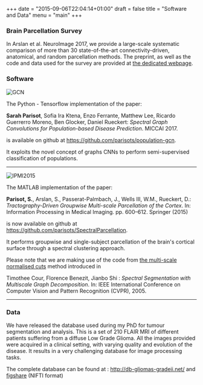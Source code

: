 +++
date = "2015-09-06T22:04:14+01:00"
draft = false
title = "Software and Data"
menu = "main"
+++

### Brain Parcellation Survey

In Arslan et al. NeuroImage 2017, we provide a large-scale systematic comparison of more than 30 state-of-the-art connectivity-driven, anatomical, and random parcellation methods.
The preprint, as well as the code and data used for the survey are provided at [the dedicated webpage](https://biomedia.doc.ic.ac.uk/brain-parcellation-survey/).

### Software 

![GCN](./../images/gcn.png)

The Python - Tensorflow implementation of the paper: 

**Sarah Parisot**, Sofia Ira Ktena, Enzo Ferrante, Matthew Lee, Ricardo Guerrerro Moreno, Ben Glocker, Daniel Rueckert:
*Spectral Graph Convolutions for Population-based Disease Prediction*.
MICCAI 2017.

is available on github at https://github.com/parisots/population-gcn. 

It exploits the novel concept of graphs CNNs to perform semi-supervised classification of populations. 

----------

![IPMI2015](./../images/IPMI.png)

The MATLAB implementation of the paper: 

**Parisot, S.**, Arslan, S., Passerat-Palmbach, J., Wells III, W.M., Rueckert, D.: *Tractography-Driven Groupwise Multi-scale Parcellation of the Cortex*. 
In: Information Processing in Medical Imaging. pp. 600–612. Springer (2015)

is now available on github at https://github.com/parisots/SpectralParcellation. 

It performs groupwise and single-subject parcellation of the brain's cortical surface through a spectral clustering approach. 

Please note that we are making use of the code from [the multi-scale normalised cuts](http://www.timotheecour.com/software/ncut_multiscale/ncut_multiscale.html ) method introduced in 

Timothee Cour, Florence Benezit, Jianbo Shi : 
*Spectral Segmentation with Multiscale Graph Decomposition*. 
In: IEEE International Conference on Computer Vision and Pattern Recognition (CVPR), 2005.

----------

### Data 

<!---
<span class="imgleft">![](http://db-gliomas-gradeii.net/onewebstatic/4d21e472ca-Tumex3-eps-converted-to.png)</span>
-->

We have released the database used during my PhD for tumour segmentation and analysis. This is a set of 210 FLAIR MRI of different patients suffering from a diffuse Low Grade Glioma. All the images provided were acquired in a clinical setting, with varying quality and evolution of the disease. It results in a very challenging database for image processing tasks.  

The complete database can be found at : 
http://db-gliomas-gradeii.net/
and 
[figshare](https://figshare.com/articles/Diffuse_Low_grade_Glioma_Database/1550871) (NIFTI format)
